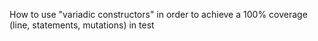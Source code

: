 How to use "variadic constructors" in order to achieve a 100% coverage (line, statements, mutations) in test
